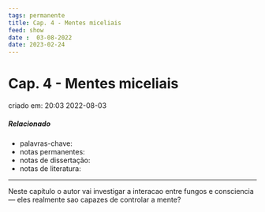 ```yaml
---
tags: permanente
title: Cap. 4 - Mentes miceliais
feed: show
date :  03-08-2022
date: 2023-02-24
---
```


# Cap. 4 - Mentes miceliais

criado em: 20:03 2022-08-03

##### Relacionado

- palavras-chave: 
- notas permanentes: 
- notas de dissertação:
- notas de literatura: 

---

Neste capítulo o autor vai investigar a interacao entre fungos e consciencia — eles realmente sao capazes de controlar a mente?
